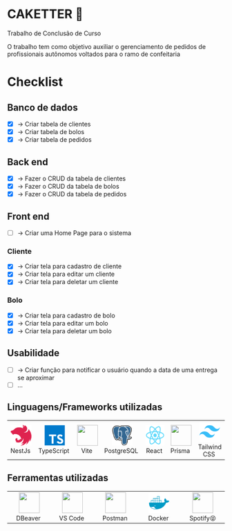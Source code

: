 # CAKETTER :cake:

Trabalho de Conclusão de Curso

O trabalho tem como objetivo auxiliar o gerenciamento de pedidos de profissionais autônomos voltados para o ramo de confeitaria

# Checklist

## Banco de dados

- [x] -> Criar tabela de clientes
- [x] -> Criar tabela de bolos
- [x] -> Criar tabela de pedidos

## Back end

- [x] -> Fazer o CRUD da tabela de clientes
- [x] -> Fazer o CRUD da tabela de bolos
- [x] -> Fazer o CRUD da tabela de pedidos

## Front end

- [ ] -> Criar uma Home Page para o sistema

### Cliente

- [x] -> Criar tela para cadastro de cliente
- [x] -> Criar tela para editar um cliente
- [x] -> Criar tela para deletar um cliente

### Bolo

- [x] -> Criar tela para cadastro de bolo
- [x] -> Criar tela para editar um bolo
- [x] -> Criar tela para deletar um bolo

## Usabilidade

- [ ] -> Criar função para notificar o usuário quando a data de uma entrega se aproximar
- [ ] ...

## Linguagens/Frameworks utilizadas

<table>
  <tr>
    <td align="center" width="96">
        <img height="48" width="48" src="https://raw.githubusercontent.com/devicons/devicon/master/icons/nestjs/nestjs-plain.svg" />
        <br>NestJs&nbsp;
    </td>
    <td align="center" width="96">
      <img height="48" width="48" src="https://raw.githubusercontent.com/devicons/devicon/master/icons/typescript/typescript-original.svg" />
      <br>TypeScript&nbsp;
    </td>
    <td align="center" width="96">
      <img height="48" width="48" src="https://vitejs.dev/logo.svg" />
      <br>Vite&nbsp;
    </td>
    <td align="center" width="96">
      <img height="48" width="48" src="https://raw.githubusercontent.com/devicons/devicon/master/icons/postgresql/postgresql-original.svg" />
      <br>PostgreSQL&nbsp;
    </td>
    <td align="center" width="96">
      <img height="48" width="48" src="https://github.com/devicons/devicon/raw/master/icons/react/react-original.svg" />
      <br>React&nbsp;
    </td>
    <td align="center" width="96">
      <img height="48" width="48" src="https://website-v9.vercel.app/logo-white.svg" />
      <br>Prisma&nbsp;
    </td>
    <td align="center" width="96">
      <img height="48" width="48" src="https://github.com/devicons/devicon/raw/master/icons/tailwindcss/tailwindcss-plain.svg" />
      <br>Tailwind CSS&nbsp;
    </td>
  </tr>
</table>

## Ferramentas utilizadas

<table>
  <tr>
    <td align="center" width="96">
        <img height="48" width="48" src="https://dbeaver.io/wp-content/uploads/2015/09/beaver-head.png" />
        <br>DBeaver&nbsp;
    </td>
    <td align="center" width="96">
      <img height="48" width="48" src="https://www.svgrepo.com/show/374171/vscode.svg" />
      <br>VS Code&nbsp;
    </td>
    <td align="center" width="96">
      <img height="48" width="48" src="https://www.vectorlogo.zone/logos/getpostman/getpostman-icon.svg" />
      <br>Postman&nbsp;
    </td>
    <td align="center" width="96">
      <img height="48" width="48" src="https://raw.githubusercontent.com/devicons/devicon/master/icons/docker/docker-plain.svg" />
      <br>Docker&nbsp;
    </td>
    <td align="center" width="100">
      <img height="48" width="48" src="https://www.svgrepo.com/show/355256/spotify.svg" />
      <br>Spotify&#128541;
    </td>
  </tr>
</table>
